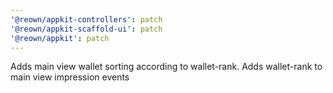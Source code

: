```yaml
---
'@reown/appkit-controllers': patch
'@reown/appkit-scaffold-ui': patch
'@reown/appkit': patch
---
```


Adds main view wallet sorting according to wallet-rank. Adds wallet-rank to main view impression events
